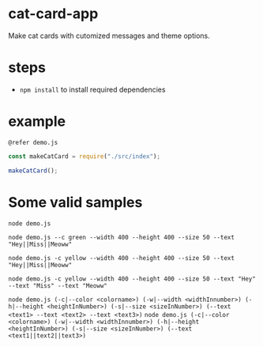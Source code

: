 # cat-card-app

Make cat cards with cutomized messages and theme options.

# steps

- `npm install` to install required dependencies

# example

`@refer demo.js`

```js
const makeCatCard = require("./src/index");

makeCatCard();
```

# Some valid samples

```
node demo.js

node demo.js --c green --width 400 --height 400 --size 50 --text "Hey||Miss||Meoww"

node demo.js -c yellow --width 400 --height 400 --size 50 --text "Hey||Miss||Meoww"

node demo.js -c yellow --width 400 --height 400 --size 50 --text "Hey" --text "Miss" --text "Meoww"
```

`node demo.js (-c|--color <colorname>) (-w|--width <widthInnumber>) (-h|--height <heightInNumber>) (-s|--size <sizeInNumber>) (--text <text1> --text <text2> --text <text3>)`
`node demo.js (-c|--color <colorname>) (-w|--width <widthInnumber>) (-h|--height <heightInNumber>) (-s|--size <sizeInNumber>) (--text <text1||text2||text3>)`
